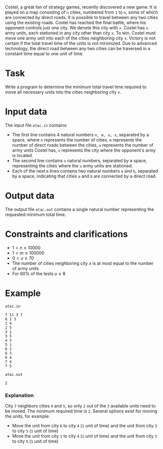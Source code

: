 Costel, a great fan of strategy games, recently discovered a new game. It is played on a map consisting of `n` cities, numbered from `1` to `n`, some of which are connected by direct roads. It is possible to travel between any two cities using the existing roads. Costel has reached the final battle, where his opponent controls just one city. We denote this city with `x`. Costel has `u` army units, each stationed in any city other than city `x`. To win, Costel must move one army unit into each of the cities neighboring city `x`. Victory is not certain if the total travel time of the units is not minimized. Due to advanced technology, the direct road between any two cities can be traversed in a constant time equal to one unit of time.

# Task
Write a program to determine the minimum total travel time required to move all necessary units into the cities neighboring city `x`.

# Input data
The input file `atac.in` contains:
- The first line contains 4 natural numbers `n, m, u, x`, separated by a space, where `n` represents the number of cities, `m` represents the number of direct roads between the cities, `u` represents the number of army units Costel has, `x` represents the city where the opponent's army is located.
- The second line contains `u` natural numbers, separated by a space, representing the cities where the `u` army units are stationed.
- Each of the next `m` lines contains two natural numbers `a` and `b`, separated by a space, indicating that cities `a` and `b` are connected by a direct road.

# Output data
The output file `atac.out` contains a single natural number representing the requested minimum total time.

# Constraints and clarifications
* $1 < n \leq 10000$
* $1 < m \leq 100000$ 
* $0 < u \leq 70$
* The number of cities neighboring city $x$ is at most equal to the number of army units
* For $60\%$ of the tests $u \leq 8$

# Example

`atac.in`
```
7 11 3 7
6 1 3
1 4
2 5
3 1
3 5
4 5
5 1
6 2
6 3
6 4
7 4
7 5
```

`atac.out`
```
2
```

### Explanation

City `7` neighbors cities `4` and `5`, so only `2` out of the `3` available units need to be moved.
The minimum required time is `2`. Several options exist for moving the units, for example:
- Move the unit from city `6` to city `4` (`1` unit of time) and the unit from city `3` to city `5` (`1` unit of time)
- Move the unit from city `1` to city `4` (`1` unit of time) and the unit from city `3` to city `5` (`1` unit of time)